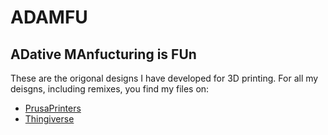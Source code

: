 # ADAMFU

## ADative MAnfucturing is FUn

These are the origonal designs I have developed for 3D printing. For all my deisgns, including remixes, you find my files on:

* [PrusaPrinters](https://www.prusaprinters.org/social/28313-dereksrose/prints)
* [Thingiverse](https://www.thingiverse.com/dereksrose/designs)
